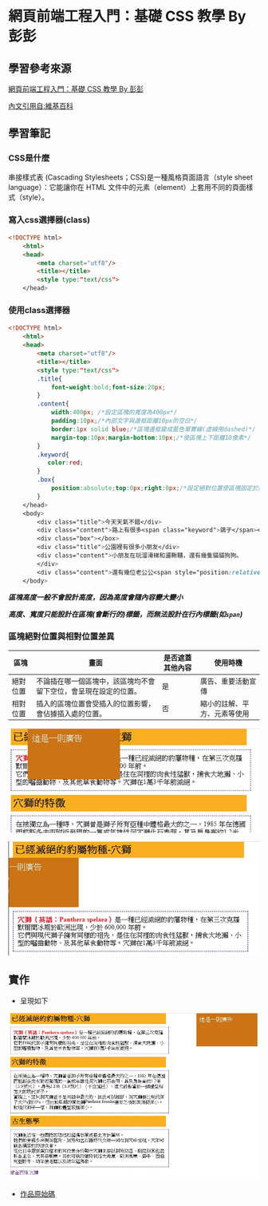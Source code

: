 # 網頁前端工程入門：基礎 CSS 教學 By 彭彭

## 學習參考來源

[網頁前端工程入門：基礎 CSS 教學 By 彭彭](https://www.youtube.com/watch?v=Jr7lwHnTK68&list=PL-g0fdC5RMbpqZ0bmvJTgVTS4tS3txRVp&index=2)

[內文引用自:維基百科](https://zh.wikipedia.org/wiki/%E7%A9%B4%E7%8D%85)

## 學習筆記

### CSS是什麼

串接樣式表 (Cascading Stylesheets；CSS)是一種風格頁面語言（style sheet language）：它能讓你在 HTML 文件中的元素（element）上套用不同的頁面樣式（style）。

### 寫入css選擇器(class)

```html
<!DOCTYPE html>
    <html>
    <head>
        <meta charset="utf8"/>
        <title></title>
        <style type:"text/css">
    </head>
```

### 使用class選擇器

```html
<!DOCTYPE html>
    <html>
    <head>
        <meta charset="utf8"/>
        <title></title>
        <style type:"text/css">
        .title{
            font-weight:bold;font-size:20px;
        }
        .content{
            width:400px; /*設定區塊的寬度為400px*/
            padding:10px;/*內部文字與邊框距離10px的空白*/
            border:1px solid blue;/*區塊邊框變成藍色單實線(虛線用dashed)*/
            margin-top:10px;margin-bottom:10px;/*使區塊上下距離10像素*/
        }
        .keyword{
           color:red;
        }
        .box{
            position:absolute;top:0px;right:0px;/*設定絕對位置使區塊固定於畫面中指定位置*/
        }
    </head>
    <body>
        <div class="title">今天天氣不錯</div>
        <div class="content">路上有很多<span class="keyword">鴿子</span></div>
        <div class="box"></box>
        <div class="title">公園裡有很多小朋友</div>
        <div class="content">小朋友在玩溜滑梯和盪鞦韆，還有幾隻貓貓狗狗。
        </div>
        <div class="content">還有幾位老公公<span style="position:relative;top:-5px;">2</span>在下棋。</div> <!--設定相對位置使區塊垂直上移-->
    </body>
```

***區塊高度一般不會設計高度，因為高度會隨內容變大變小***

***高度、寬度只能設計在區塊(會斷行的)標籤，而無法設計在行內標籤(如`span`)***

### 區塊絕對位置與相對位置差異

區塊|畫面|是否遮蓋其他內容|使用時機
---|---|---|---
絕對位置|不論插在哪一個區塊中，該區塊均不會留下空位，會呈現在設定的位置。|是|廣告、重要活動宣傳
相對位置|插入的區塊位置會受插入的位置影響，會佔據插入處的位置。|否|縮小的註解、平方、元素等使用

![絕對位置](/practices/02_css_basic/images/1598423740683.jpg)

![相對位置](/practices/02_css_basic/images/1598423505010.jpg)

## 實作

- 呈現如下

![作品](/practices/02_css_basic/images/1598238447971.jpg)

- [作品原始碼](/practices/02_css_basic/homework/training4.html)
